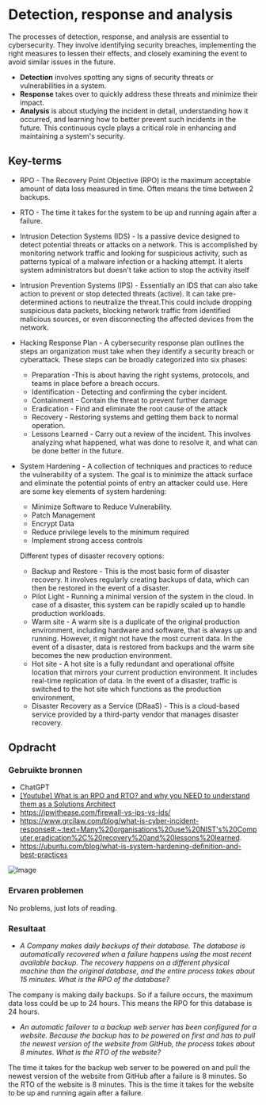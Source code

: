# Detection, response and analysis
The processes of detection, response, and analysis are essential to cybersecurity. They involve identifying security breaches, implementing the right measures to lessen their effects, and closely examining the event to avoid similar issues in the future.

- **Detection** involves spotting any signs of security threats or vulnerabilities in a system.  
- **Response** takes over to quickly address these threats and minimize their impact. 
- **Analysis** is about studying the incident in detail, understanding how it occurred, and learning how to better prevent such incidents in the future. This continuous cycle plays a critical role in enhancing and maintaining a system's security.

## Key-terms
- RPO - The Recovery Point Objective (RPO) is the maximum acceptable amount of data loss measured in time. Often means the time between 2 backups.
- RTO - The time it takes for the system to be up and running again after a failure.
- Intrusion Detection Systems (IDS) - Is a passive device designed to detect potential threats or attacks on a network. This is accomplished by monitoring network traffic and looking for suspicious activity, such as patterns typical of a malware infection or a hacking attempt. It alerts system administrators but doesn't take action to stop the activity itself

- Intrusion Prevention Systems (IPS) - Essentially an IDS that can also take action to prevent or stop detected threats (active). It can take pre-determined actions to neutralize the threat.This could include dropping suspicious data packets, blocking network traffic from identified malicious sources, or even disconnecting the affected devices from the network.

- Hacking Response Plan  - A cybersecurity response plan outlines the steps an organization must take when they identify a security breach or cyberattack. These steps can be broadly categorized into six phases:
    - Preparation -This is about having the right systems, protocols, and teams in place before a breach occurs. 
    - Identification -  Detecting and confirming the cyber incident.
    - Containment - Contain the threat to prevent further damage
    - Eradication - Find and eliminate the root cause of the attack
    - Recovery - Restoring systems and getting them back to normal operation.
    - Lessons Learned - Carry out a review of the incident. This involves analyzing what happened, what was done to resolve it, and what can be done better in the future.


- System Hardening - A collection of techniques and practices to reduce the vulnerability of a system. The goal is to minimize the attack surface and eliminate the potential points of entry an attacker could use. 
 Here are some key elements of system hardening:
  - Minimize Software to Reduce Vulnerability.
  - Patch Management
  - Encrypt Data 
  - Reduce privilege levels to the minimum required
  -  Implement strong access controls
 
  Different types of disaster recovery options:
  - Backup and Restore - This is the most basic form of disaster recovery. It involves regularly creating backups of data, which can then be restored in the event of a disaster. 
  - Pilot Light - Running a minimal version of the system in the cloud. In case of a disaster, this system can be rapidly scaled up to handle production workloads.
  - Warm site - A warm site is a duplicate of the original production environment, including hardware and software, that is always up and running. However, it might not have the most current data. In the event of a disaster, data is restored from backups and the warm site becomes the new production environment.
  - Hot site - A hot site is a fully redundant and operational offsite location that mirrors your current production environment. It includes real-time replication of data. In the event of a disaster, traffic is switched to the hot site which functions as the production environment, 
  - Disaster Recovery as a Service (DRaaS) - This is a cloud-based service provided by a third-party vendor that manages disaster recovery.

    
## Opdracht
### Gebruikte bronnen
- ChatGPT
- [[Youtube] What is an RPO and RTO? and why you NEED to understand them as a Solutions Architect](https://www.youtube.com/watch?v=KesoHnsZWoAg)
- https://ipwithease.com/firewall-vs-ips-vs-ids/
- https://www.grcilaw.com/blog/what-is-cyber-incident-response#:~:text=Many%20organisations%20use%20NIST's%20Computer,eradication%2C%20recovery%20and%20lessons%20learned.
- https://ubuntu.com/blog/what-is-system-hardening-definition-and-best-practices

![Image](https://github.com/techgrounds/techgrounds-kaman/blob/main/00_includes/NWT-08_screen01.png)

### Ervaren problemen
No problems, just lots of reading.

### Resultaat
- *A Company makes daily backups of their database. The database is automatically recovered when a failure happens using the most recent available backup. The recovery happens on a different physical machine than the original database, and the entire process takes about 15 minutes. What is the RPO of the database?*

The company is making daily backups. So if a failure occurs, the maximum data loss could be up to 24 hours. This means the RPO for this database is 24 hours.

- *An automatic failover to a backup web server has been configured for a website. Because the backup has to be powered on first and has to pull the newest version of the website from GitHub, the process takes about 8 minutes. What is the RTO of the website?*

The time it takes for the backup web server to be powered on and pull the newest version of the website from GitHub after a failure is 8 minutes. So the RTO of the website is 8 minutes. This is the time it takes for the website to be up and running again after a failure.

